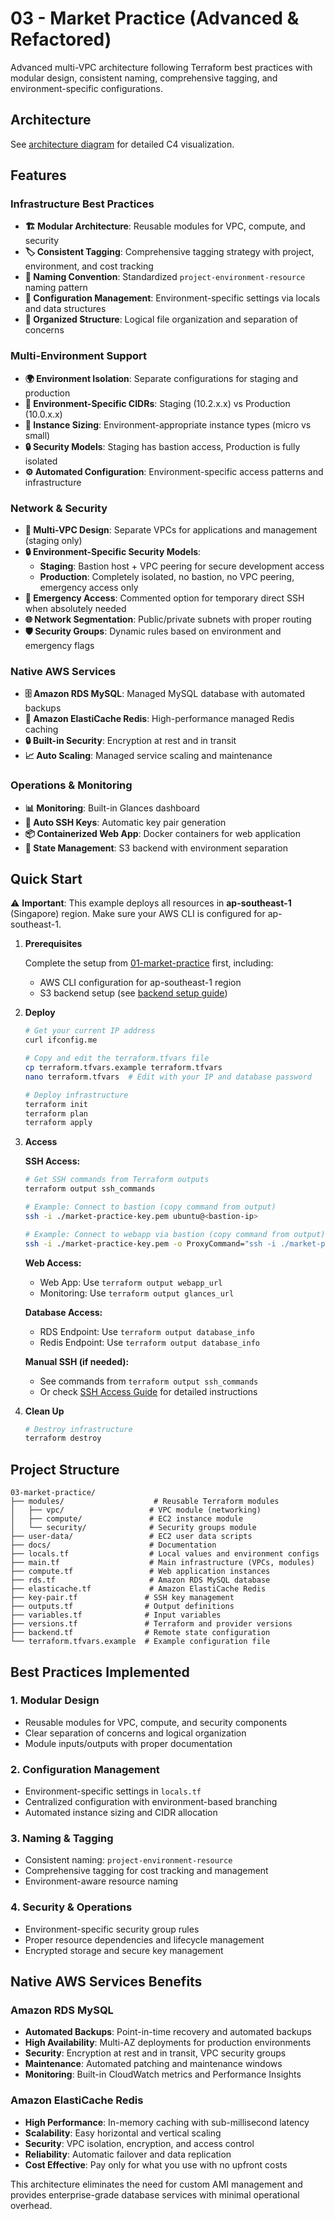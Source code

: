 # 03 - Market Practice (Advanced & Refactored)

Advanced multi-VPC architecture following Terraform best practices with modular design, consistent naming, comprehensive tagging, and environment-specific configurations.

## Architecture

See [architecture diagram](./docs/architecture.md) for detailed C4 visualization.

## Features

### Infrastructure Best Practices
- **🏗️ Modular Architecture**: Reusable modules for VPC, compute, and security
- **🏷️ Consistent Tagging**: Comprehensive tagging strategy with project, environment, and cost tracking
- **📝 Naming Convention**: Standardized `project-environment-resource` naming pattern
- **🔧 Configuration Management**: Environment-specific settings via locals and data structures
- **📁 Organized Structure**: Logical file organization and separation of concerns

### Multi-Environment Support
- **🌍 Environment Isolation**: Separate configurations for staging and production
- **🔢 Environment-Specific CIDRs**: Staging (10.2.x.x) vs Production (10.0.x.x)
- **📏 Instance Sizing**: Environment-appropriate instance types (micro vs small)
- **🔒 Security Models**: Staging has bastion access, Production is fully isolated
- **⚙️ Automated Configuration**: Environment-specific access patterns and infrastructure

### Network & Security
- **🏢 Multi-VPC Design**: Separate VPCs for applications and management (staging only)
- **🔒 Environment-Specific Security Models**: 
  - **Staging**: Bastion host + VPC peering for secure development access
  - **Production**: Completely isolated, no bastion, no VPC peering, emergency access only
- **🚨 Emergency Access**: Commented option for temporary direct SSH when absolutely needed
- **🌐 Network Segmentation**: Public/private subnets with proper routing
- **🛡️ Security Groups**: Dynamic rules based on environment and emergency flags

### Native AWS Services
- **🗄️ Amazon RDS MySQL**: Managed MySQL database with automated backups
- **🚀 Amazon ElastiCache Redis**: High-performance managed Redis caching
- **🔒 Built-in Security**: Encryption at rest and in transit
- **📈 Auto Scaling**: Managed service scaling and maintenance

### Operations & Monitoring
- **📊 Monitoring**: Built-in Glances dashboard
- **🔑 Auto SSH Keys**: Automatic key pair generation
- **📦 Containerized Web App**: Docker containers for web application
- **💾 State Management**: S3 backend with environment separation

## Quick Start

⚠️ **Important**: This example deploys all resources in **ap-southeast-1** (Singapore) region. Make sure your AWS CLI is configured for ap-southeast-1.

1. **Prerequisites**
   
   Complete the setup from [01-market-practice](../01-market-practice/#quick-start) first, including:
   - AWS CLI configuration for ap-southeast-1 region
   - S3 backend setup (see [backend setup guide](../01-market-practice/docs/backend-setup.md))

2. **Deploy**
   ```bash
   # Get your current IP address
   curl ifconfig.me
   
   # Copy and edit the terraform.tfvars file
   cp terraform.tfvars.example terraform.tfvars
   nano terraform.tfvars  # Edit with your IP and database password
   
   # Deploy infrastructure
   terraform init
   terraform plan
   terraform apply
   ```

3. **Access**
   
   **SSH Access:**
   ```bash
   # Get SSH commands from Terraform outputs
   terraform output ssh_commands
   
   # Example: Connect to bastion (copy command from output)
   ssh -i ./market-practice-key.pem ubuntu@<bastion-ip>
   
   # Example: Connect to webapp via bastion (copy command from output) 
   ssh -i ./market-practice-key.pem -o ProxyCommand="ssh -i ./market-practice-key.pem -o StrictHostKeyChecking=no -W %h:%p ubuntu@<bastion-ip>" -o StrictHostKeyChecking=no ubuntu@<webapp-ip>
   ```
   
   **Web Access:**
   - Web App: Use `terraform output webapp_url`
   - Monitoring: Use `terraform output glances_url`
   
   **Database Access:**
   - RDS Endpoint: Use `terraform output database_info`
   - Redis Endpoint: Use `terraform output database_info`
   
   **Manual SSH (if needed):**
   - See commands from `terraform output ssh_commands`
   - Or check [SSH Access Guide](./docs/ssh-access.md) for detailed instructions

4. **Clean Up**
   ```bash
   # Destroy infrastructure
   terraform destroy
   ```

## Project Structure

```
03-market-practice/
├── modules/                    # Reusable Terraform modules
│   ├── vpc/                   # VPC module (networking)
│   ├── compute/               # EC2 instance module
│   └── security/              # Security groups module
├── user-data/                 # EC2 user data scripts
├── docs/                      # Documentation
├── locals.tf                  # Local values and environment configs
├── main.tf                    # Main infrastructure (VPCs, modules)
├── compute.tf                 # Web application instances
├── rds.tf                     # Amazon RDS MySQL database
├── elasticache.tf             # Amazon ElastiCache Redis
├── key-pair.tf               # SSH key management
├── outputs.tf                # Output definitions
├── variables.tf              # Input variables
├── versions.tf               # Terraform and provider versions
├── backend.tf                # Remote state configuration
└── terraform.tfvars.example  # Example configuration file
```

## Best Practices Implemented

### 1. **Modular Design**
- Reusable modules for VPC, compute, and security components
- Clear separation of concerns and logical organization
- Module inputs/outputs with proper documentation

### 2. **Configuration Management**
- Environment-specific settings in `locals.tf`
- Centralized configuration with environment-based branching
- Automated instance sizing and CIDR allocation

### 3. **Naming & Tagging**
- Consistent naming: `project-environment-resource`
- Comprehensive tagging for cost tracking and management
- Environment-aware resource naming

### 4. **Security & Operations**
- Environment-specific security group rules
- Proper resource dependencies and lifecycle management
- Encrypted storage and secure key management

## Native AWS Services Benefits

### Amazon RDS MySQL
- **Automated Backups**: Point-in-time recovery and automated backups
- **High Availability**: Multi-AZ deployments for production environments
- **Security**: Encryption at rest and in transit, VPC security groups
- **Maintenance**: Automated patching and maintenance windows
- **Monitoring**: Built-in CloudWatch metrics and Performance Insights

### Amazon ElastiCache Redis
- **High Performance**: In-memory caching with sub-millisecond latency
- **Scalability**: Easy horizontal and vertical scaling
- **Security**: VPC isolation, encryption, and access control
- **Reliability**: Automatic failover and data replication
- **Cost Effective**: Pay only for what you use with no upfront costs

This architecture eliminates the need for custom AMI management and provides enterprise-grade database services with minimal operational overhead.